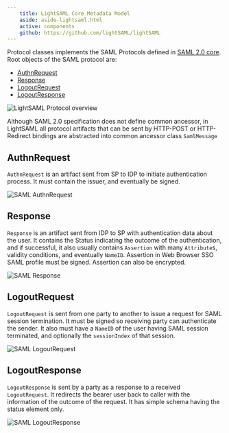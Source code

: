 ```yaml
---
    title: LightSAML Core Metadata Model
    aside: aside-lightsaml.html
    active: components
    github: https://github.com/lightSAML/lightSAML
---
```


Protocol classes implements the SAML Protocols defined in
[SAML 2.0 core](http://www.oasis-open.org/committees/download.php/35711/sstc-saml-core-errata-2.0-wd-06-diff.pdf). Root
objects of the SAML protocol are:

 * [AuthnRequest](#authnrequest)
 * [Response](#response)
 * [LogoutRequest](#logoutrequest)
 * [LogoutResponse](#logoutresponse)

<img src="SAML-Protocol.png" alt="LightSAML Protocol overview" style="max-width: 90%">

[comment]: <> (  [SamlMessage|+ID;+Version;+IssueInstant;+Destination{bg:wheat}]^-[AbstractRequest{bg:wheat}]       )
[comment]: <> (  [SamlMessage]^-[StatusResponse{bg:wheat}]                                                          )
[comment]: <> (  [SamlMessage]<>-0..1>[Signature]                                                                   )
[comment]: <> (  [SamlMessage]<>-0..1>[Issuer]                                                                      )
[comment]: <> (  [AbstractRequest]^-[AuthnRequest]                                                                  )
[comment]: <> (  [AbstractRequest]^-[LogoutRequest]                                                                 )
[comment]: <> (  [StatusResponse]^-[Response]                                                                       )
[comment]: <> (  [StatusResponse]^-[LogoutResponse]                                                                 )

Although SAML 2.0 specification does not define common ancessor, in LightSAML all protocol artifacts that can be sent by HTTP-POST or
HTTP-Redirect bindings are abstracted into common ancessor class ``SamlMessage``



## AuthnRequest

``AuthnRequest`` is an artifact sent from SP to IDP to initiate authentication process. It must contain the issuer, and eventually
be signed.

![SAML AuthnRequest](SAMl-AuthnRequest.png)


## Response

``Response`` is an artifact sent from IDP to SP with authentication data about the user. It contains the Status indicating the outcome
of the authentication, and if successful, it also usually contains ``Assertion`` with many ``Attribute``s, validity conditions,
and eventually ``NameID``. Assertion in Web Browser SSO SAML profile must be signed. Assertion can also be encrypted.


![SAML Response](SAML-Response.png)

[comment]: <> (  [SamlMessage|+ID;+Version;+IssueInstant;+Destination{bg:wheat}]^-[StatusResponse{bg:wheat}]    )
[comment]: <> (  [SamlMessage]<>-0..1>[Signature]                                                               )
[comment]: <> (  [SamlMessage]<>-0..1>[Issuer]                                                                  )
[comment]: <> (  [StatusResponse]<>-1>[Status]                                                                  )
[comment]: <> (  [StatusResponse]^-[Response]                                                                   )
[comment]: <> (  [Response]<>-*>[Assertion]                                                                     )
[comment]: <> (  [Response]<>-*>[EncryptedElement]                                                              )


## LogoutRequest

``LogoutRequest`` is sent from one party to another to issue a request for SAML session termination. It must be signed so receiving party
can authenticate the sender. It also must have a ``NameID`` of the user having SAML session terminated, and optionally the ``sessionIndex``
of that session.

![SAML LogoutRequest](SAML-LogoutRequest.png)

[comment]: <> (  [SamlMessage|+ID;+Version;+IssueInstant;+Destination{bg:wheat}]^-[AbstractRequest{bg:wheat}]   )
[comment]: <> (  [SamlMessage]<>-0..1>[Signature]                                                               )
[comment]: <> (  [SamlMessage]<>-0..1>[Issuer]                                                                  )
[comment]: <> (  [AbstractRequest]^-[LogoutRequest|+sessionIndex;+notOnOrAfter]                                 )
[comment]: <> (  [LogoutRequest]<>-1>[NameID]                                                                   )


## LogoutResponse

``LogoutResponse`` is sent by a party as a response to a received ``LogoutRequest``. It redirects the bearer user back to caller with
the information of the outcome of the request. It has simple schema having the status element only.

![SAML LogoutResponse](SAML-LogoutResponse.png)

[comment]: <> (  [SamlMessage|+ID;+Version;+IssueInstant;+Destination{bg:wheat}]^-[SamlMessage]^-[StatusResponse{bg:wheat}]     )
[comment]: <> (  [SamlMessage]^-[StatusResponse]                                                                                )
[comment]: <> (  [StatusResponse]<>-1>[Status]                                                                                  )
[comment]: <> (  [SamlMessage]<>-0..1>[Signature]                                                                               )
[comment]: <> (  [SamlMessage]<>-0..1>[Issuer]                                                                                  )
[comment]: <> (  [StatusResponse]^-[LogoutResponse]                                                                             )

